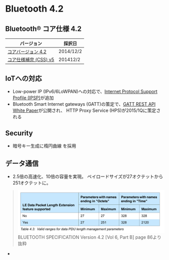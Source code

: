 # Bluetooth 4.2

## Bluetooth® コア仕様 4.2

| バージョン | 採択日 |
| -- | -- |
| [コアバージョン 4.2](https://www.bluetooth.org/DocMan/handlers/DownloadDoc.ashx?doc_id=286439]https://www.bluetooth.org/DocMan/handlers/DownloadDoc.ashx?doc_id=286439) | 2014/12/2 |
| [コア仕様補完 (CSS) v5](https://www.bluetooth.org/DocMan/handlers/DownloadDoc.ashx?doc_id=291904) | 201412/2|

## IoTへの対応

* Low-power IP (IPv6/6LoWPAN)への対応で、[Internet Protocol Support Profile (IPSP)](https://www.bluetooth.org/DocMan/handlers/DownloadDoc.ashx?doc_id=296307)が追加
* Bluetooth Smart Internet gateways (GATT)の策定で、[GATT REST API White Paper](https://www.bluetooth.org/docman/handlers/downloaddoc.ashx?doc_id=285910)が公開され、 HTTP Proxy Service (HPS)が2015/1Qに策定される

## Security

* 暗号キー生成に楕円曲線 を採用

## データ通信

* 2.5倍の高速化、10倍の容量を実現。
ペイロードサイズが27オクテットから251オクテットに。
>![](LengthExt.png)
BLUETOOTH SPECIFICATION Version 4.2 [Vol 6, Part B] page 86より抜粋

* 
